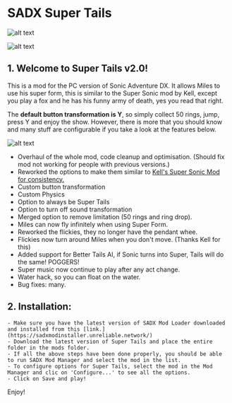 # SADX Super Tails

![alt text](https://i.imgur.com/dIYhFiC.png)

![alt text](https://i.imgur.com/p5F78b7.png)

## 1. Welcome to Super Tails v2.0!
This is a mod for the PC version of Sonic Adventure DX. It allows Miles to use his super form, this is similar to the Super Sonic mod by Kell, except you play a fox and he has
his funny army of death, yes you read that right. 

The **default button transformation is Y**, so simply collect 50 rings, jump, press Y and enjoy the show. However, there is more that you should know and many stuff are configurable if you
take a look at the features below.

![alt text](https://i.imgur.com/TfxezW5.png)

- Overhaul of the whole mod, code cleanup and optimisation. (Should fix mod not working for people with previous versions.)
- Reworked the options to make them similar to [Kell's Super Sonic Mod for consistency.](https://github.com/kellsnc/sadx-super-sonic)
- Custom button transformation
- Custom Physics
- Option to always be Super Tails
- Option to turn off sound transformation
- Merged option to remove limitation (50 rings and ring drop).
- Miles can now fly infinitely when using Super Form.
- Reworked the flickies, they no longer have the pendant whee.
- Flickies now turn around Miles when you don't move. (Thanks Kell for this)
- Added support for Better Tails AI, if Sonic turns into Super, Tails will do the same! POGGERS!
- Super music now continue to play after any act change.
- Water hack, so you can float on the water.
- Bug fixes: many.


## 2. Installation:

    - Make sure you have the latest version of SADX Mod Loader downloaded and installed from this [link.](https://sadxmodinstaller.unreliable.network/)
    - Download the latest version of Super Tails and place the entire folder in the mods folder.
    - If all the above steps have been done properly, you should be able to run SADX Mod Manager and select the mod in the list.
    - To configure options for Super Tails, select the mod in the Mod Manager and clic on 'Configure...' to see all the options.
    - Click on Save and play! 


Enjoy!
